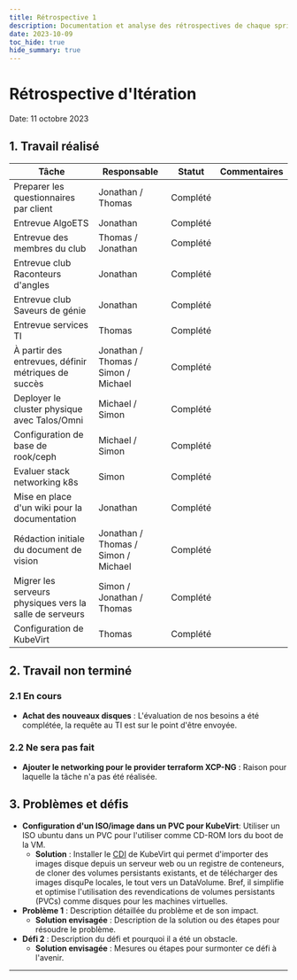 ```yaml
---
title: Rétrospective 1
description: Documentation et analyse des rétrospectives de chaque sprint.
date: 2023-10-09
toc_hide: true
hide_summary: true
---
```

# Rétrospective d'Itération

Date: 11 octobre 2023

## 1. Travail réalisé

| Tâche | Responsable | Statut | Commentaires |
|-------|-------------|--------|--------------|
| Preparer les questionnaires par client | Jonathan / Thomas | Complété |  |
| Entrevue AlgoETS | Jonathan | Complété |  |
| Entrevue des membres du club | Thomas / Jonathan | Complété |  |
| Entrevue club Raconteurs d'angles | Jonathan | Complété |  |
| Entrevue club Saveurs de génie | Jonathan | Complété |  |
| Entrevue services TI | Thomas | Complété |  |
| À partir des entrevues, définir métriques de succès | Jonathan / Thomas / Simon / Michael | Complété |  |
| Deployer le cluster physique avec Talos/Omni | Michael / Simon  | Complété |  |
| Configuration de base de rook/ceph | Michael / Simon | Complété |  |
| Evaluer stack networking k8s | Simon | Complété |  |
| Mise en place d'un wiki pour la documentation | Jonathan | Complété |  |
| Rédaction initiale du document de vision | Jonathan / Thomas / Simon / Michael | Complété |  |
| Migrer les serveurs physiques vers la salle de serveurs | Simon / Jonathan / Thomas | Complété |  |
| Configuration de KubeVirt | Thomas | Complété |  |


## 2. Travail non terminé

### 2.1 En cours
- **Achat des nouveaux disques** : L'évaluation de nos besoins a été complétée, la requête au TI est sur le point d'être envoyée.

### 2.2 Ne sera pas fait
- **Ajouter le networking pour le provider terraform XCP-NG** : Raison pour laquelle la tâche n'a pas été réalisée.

## 3. Problèmes et défis
- **Configuration d'un ISO/image dans un PVC pour KubeVirt**: Utiliser un ISO ubuntu dans un PVC pour l'utiliser comme CD-ROM lors du boot de la VM.
    - **Solution** : Installer le [CDI](https://kubevirt.io/user-guide/operations/containerized_data_importer/) de KubeVirt qui permet d'importer des images disque depuis un serveur web ou un registre de conteneurs, de cloner des volumes persistants existants, et de télécharger des images disquPe locales, le tout vers un DataVolume. Bref, il simplifie et optimise l'utilisation des revendications de volumes persistants (PVCs) comme disques pour les machines virtuelles.
- **Problème 1** : Description détaillée du problème et de son impact.
    - **Solution envisagée** : Description de la solution ou des étapes pour résoudre le problème.
- **Défi 2** : Description du défi et pourquoi il a été un obstacle.
    - **Solution envisagée** : Mesures ou étapes pour surmonter ce défi à l'avenir.

---

